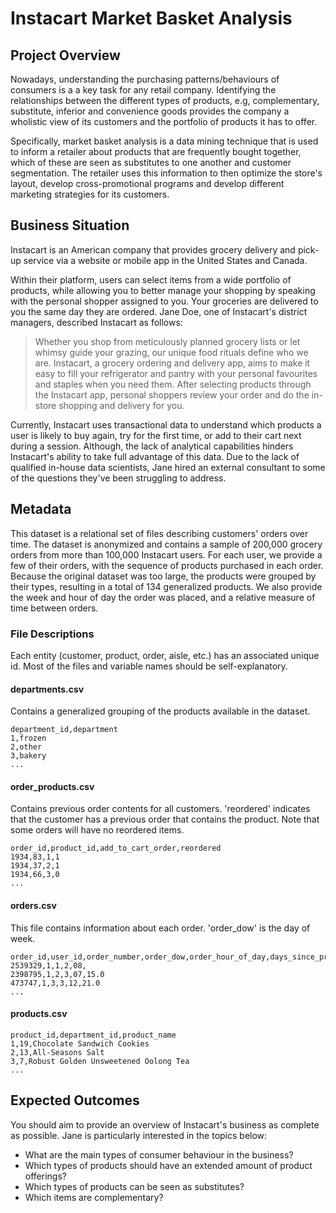 # Instacart Market Basket Analysis 

## Project Overview

Nowadays, understanding the purchasing patterns/behaviours of consumers is a
a key task for any retail company. Identifying the relationships between the
different types of products, e.g, complementary, substitute, inferior and
convenience goods provides the company a wholistic view of its customers
and the portfolio of products it has to offer.

Specifically, market basket analysis is a data mining technique that is used
to inform a retailer about products that are frequently bought together, which
of these are seen as substitutes to one another and customer segmentation. The
retailer uses this information to then optimize the store's layout, develop
cross-promotional programs and develop different marketing strategies for its
customers.
 
## Business Situation 

Instacart is an American company that provides grocery delivery and pick-up
service via a website or mobile app in the United States and Canada.

Within their platform, users can select items from a wide portfolio of
products, while allowing you to better manage your shopping by speaking with
the personal shopper assigned to you. Your groceries are delivered to you the
same day they are ordered. Jane Doe, one of Instacart's district managers,
described Instacart as follows:

> Whether you shop from meticulously planned grocery lists or let whimsy guide
> your grazing, our unique food rituals define who we are. Instacart, a
> grocery ordering and delivery app, aims to make it easy to fill your
> refrigerator and pantry with your personal favourites and staples when you
> need them. After selecting products through the Instacart app, personal
> shoppers review your order and do the in-store shopping and delivery for
> you.
 
Currently, Instacart uses transactional data to understand which products a
user is likely to buy again, try for the first time, or add to their cart next
during a session. Although, the lack of analytical capabilities hinders
Instacart's ability to take full advantage of this data. Due to the lack of
qualified in-house data scientists, Jane hired an external consultant to
some of the questions they've been struggling to address.

## Metadata

This dataset is a relational set of files describing customers' orders over
time. The dataset is anonymized and contains a sample of 200,000 grocery
orders from more than 100,000 Instacart users. For each user, we provide a few
of their orders, with the sequence of products purchased in each order.
Because the original dataset was too large, the products were grouped by their
types, resulting in a total of 134 generalized products.  We also provide the
week and hour of day the order was placed, and a relative measure of time
between orders.

### File Descriptions

Each entity (customer, product, order, aisle, etc.) has an associated unique
id. Most of the files and variable names should be self-explanatory.

#### departments.csv

Contains a generalized grouping of the products available in the dataset.

```
department_id,department  
1,frozen  
2,other  
3,bakery  
...
```

#### order_products.csv

Contains previous order contents for all customers. 'reordered' indicates that
the customer has a previous order that contains the product. Note that some
orders will have no reordered items.

```
order_id,product_id,add_to_cart_order,reordered  
1934,83,1,1  
1934,37,2,1  
1934,66,3,0  
... 
```

#### orders.csv

This file contains information about each order. 'order_dow' is the day of
week.

```
order_id,user_id,order_number,order_dow,order_hour_of_day,days_since_prior_order  
2539329,1,1,2,08,  
2398795,1,2,3,07,15.0  
473747,1,3,3,12,21.0  
...
```

#### products.csv

```
product_id,department_id,product_name
1,19,Chocolate Sandwich Cookies  
2,13,All-Seasons Salt  
3,7,Robust Golden Unsweetened Oolong Tea  
...
```


## Expected Outcomes

You should aim to provide an overview of Instacart's business as complete as
possible. Jane is particularly interested in the topics below:

- What are the main types of consumer behaviour in the business?
- Which types of products should have an extended amount of product offerings?
- Which types of products can be seen as substitutes?
- Which items are complementary?
